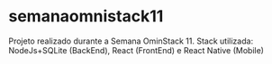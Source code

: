 # semanaomnistack11
Projeto realizado durante a Semana OminStack 11. Stack utilizada: NodeJs+SQLite (BackEnd), React (FrontEnd) e React Native (Mobile)
